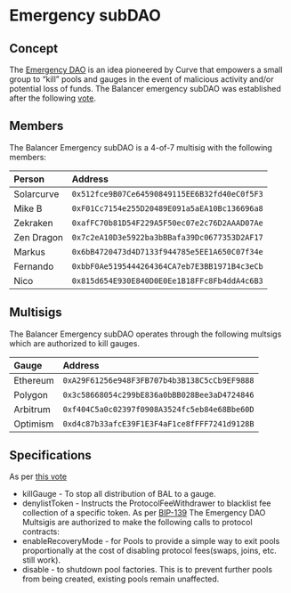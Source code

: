 # Emergency subDAO

## Concept
The [Emergency DAO](https://dao.curve.fi/emergencymembers) is an idea pioneered by Curve that empowers a small group to “kill” pools and gauges in the event of malicious activity and/or potential loss of funds. The Balancer emergency subDAO was established after the following [vote](https://vote.balancer.fi/#/proposal/0x63fab7ab9ef5b9579dabb82058b8ea309e39c766d435438b55fff8db7c1f69fd).

## Members
The Balancer Emergency subDAO is a 4-of-7 multisig with the following members:

| Person     | Address                                       |
|:-----------|:----------------------------------------------|
| Solarcurve | `0x512fce9B07Ce64590849115EE6B32fd40eC0f5F3`  |     
| Mike B     | `0xF01Cc7154e255D20489E091a5aEA10Bc136696a8`  |
| Zekraken   | `0xafFC70b81D54F229A5F50ec07e2c76D2AAAD07Ae`  |
| Zen Dragon | `0x7c2eA10D3e5922ba3bBBafa39Dc0677353D2AF17`  |
| Markus     | `0x6bB4720473d4D7133f944785e5EE1A650C07f34e`  | 
| Fernando   | `0xbbF0Ae5195444264364CA7eb7E3BB1971B4c3eCb`  |
| Nico       | `0x815d654E930E840D0E0Ee1B18FFc8Fb4ddA4c6B3`  |

## Multisigs
The Balancer Emergency subDAO operates through the following multsigs which are authorized to kill gauges.

| Gauge    | Address                                      |
|:---------|:---------------------------------------------|
| Ethereum | `0xA29F61256e948F3FB707b4b3B138C5cCb9EF9888` |
| Polygon  | `0x3c58668054c299bE836a0bBB028Bee3aD4724846` |
| Arbitrum | `0xf404C5a0c02397f0908A3524fc5eb84e68Bbe60D` |
| Optimism | `0xd4c87b33afcE39F1E3F4aF1ce8fFFF7241d9128B` |

## Specifications
As per [this vote](https://forum.balancer.fi/t/form-the-emergency-subdao/3197)   
- killGauge - To stop all distribution of BAL to a gauge.
- denylistToken - Instructs the ProtocolFeeWithdrawer to blacklist fee collection of a specific token.
As per [BIP-139](https://forum.balancer.fi/t/bip-139-update-emergency-subdao-permissions/4174)
The Emergency DAO Multsigis are authorized to make the following calls to protocol contracts:
- enableRecoveryMode - for Pools to provide a simple way to exit pools proportionally at the cost of disabling protocol fees(swaps, joins, etc. still work).
- disable - to shutdown pool factories. This is to prevent further pools from being created, existing pools remain unaffected.


